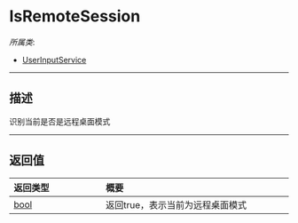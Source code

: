 # IsRemoteSession

*所属类*:
* [UserInputService](/Api/Classes/Input/UserInputService.md)
------------------------------------------------------------------------------------------
## 描述

识别当前是否是远程桌面模式


------------------------------------------------------------------------------------------
## 返回值

|<div style="width:150px">返回类型</div>|<div style="width:520px">概要</div>|
|:---|:---|
|[bool](/Api/DataType/Bool.md)|返回true，表示当前为远程桌面模式|
